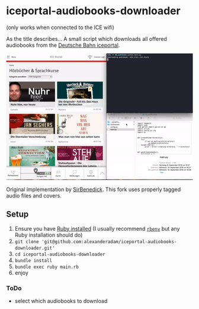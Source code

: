 # iceportal-audiobooks-downloader

(only works when connected to the ICE wifi)

As the title describes...
A small script which downloads all offered audiobooks from the [Deutsche Bahn iceportal](https://iceportal.de/).

<div align="center">
  <img src="https://github.com/SirBenedick/iceportal-audiobooks-downloader/blob/master/git.gif" alt="Gif showing how episodes are downloaded"/>
</div>

Original implementation by [SirBenedick](https://github.com/SirBenedick/iceportal-audiobooks-downloader).
This fork uses properly tagged audio files and covers.

## Setup

1. Ensure you have [Ruby installed](https://www.ruby-lang.org/en/documentation/installation/) (I usually recommend [`rbenv`](https://github.com/rbenv/rbenv#installation) but any Ruby installation should do)
2. `git clone 'git@github.com:alexanderadam/iceportal-audiobooks-downloader.git'`
3. `cd iceportal-audiobooks-downloader`
4. `bundle install`
5. `bundle exec ruby main.rb`
6. enjoy

### ToDo

* select which audiobooks to download
